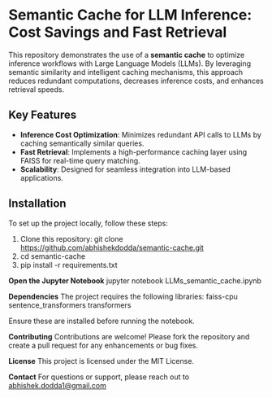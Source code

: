 # Semantic Cache for LLM Inference: Cost Savings and Fast Retrieval

This repository demonstrates the use of a **semantic cache** to optimize inference workflows with Large Language Models (LLMs). By leveraging semantic similarity and intelligent caching mechanisms, this approach reduces redundant computations, decreases inference costs, and enhances retrieval speeds.

## Key Features

- **Inference Cost Optimization**: Minimizes redundant API calls to LLMs by caching semantically similar queries.
- **Fast Retrieval**: Implements a high-performance caching layer using FAISS for real-time query matching.
- **Scalability**: Designed for seamless integration into LLM-based applications.

## Installation

To set up the project locally, follow these steps:
1. Clone this repository:
   git clone https://github.com/abhishekdodda/semantic-cache.git
2. cd semantic-cache
3. pip install -r requirements.txt

**Open the Jupyter Notebook**
jupyter notebook LLMs_semantic_cache.ipynb

**Dependencies**
The project requires the following libraries:
faiss-cpu
sentence_transformers
transformers

Ensure these are installed before running the notebook.

**Contributing**
Contributions are welcome! Please fork the repository and create a pull request for any enhancements or bug fixes.

**License**
This project is licensed under the MIT License.

**Contact**
For questions or support, please reach out to abhishek.dodda1@gmail.com
